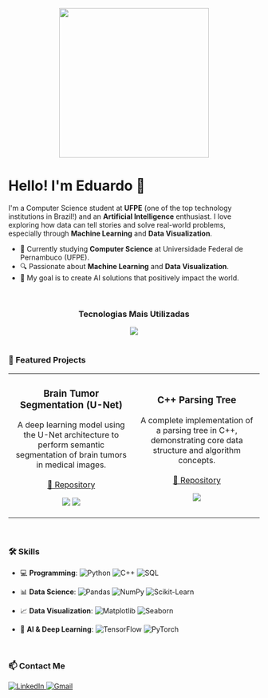 <p align="center">
  <img src="https://www.tramaweb.com.br/wp-content/uploads/2019/10/f6719fd6-tenor.gif" width="300">
</p>

# Hello! I'm Eduardo 👋

I'm a Computer Science student at **UFPE** (one of the top technology institutions in Brazil!) and an **Artificial Intelligence** enthusiast. I love exploring how data can tell stories and solve real-world problems, especially through **Machine Learning** and **Data Visualization**.

- 🌱 Currently studying **Computer Science** at Universidade Federal de Pernambuco (UFPE).
- 🔍 Passionate about **Machine Learning** and **Data Visualization**.
- 🎯 My goal is to create AI solutions that positively impact the world.

<br>

<div align="center">
  <h3 align="center">Tecnologias Mais Utilizadas</h3>
  <a href="https://skillicons.dev">
    <img src="https://skillicons.dev/icons?i=python,cpp,pytorch,scikitlearn,pandas,numpy,git,docker" />
  </a>
</div>

<br>

### 🚀 Featured Projects
<table>
  <tr>
    <td width="50%">
      <h3 align="center">Brain Tumor Segmentation (U-Net)</h3>
      <p align="center">
        A deep learning model using the U-Net architecture to perform semantic segmentation of brain tumors in medical images.
        <br/><br/>
        <a href="https://github.com/Eduardocin/BrainTumor_UNet_Segmentation">🔗 Repository</a>
      </p>
      <p align="center">
        <img src="https://img.shields.io/badge/-Python-3776AB?style=flat&logo=python&logoColor=white"/>
        <img src="https://img.shields.io/badge/-TensorFlow-FF6F00?style=flat&logo=tensorflow&logoColor=white"/>
      </p>
    </td>
    <td width="50%">
      <h3 align="center">C++ Parsing Tree</h3>
      <p align="center">
        A complete implementation of a parsing tree in C++, demonstrating core data structure and algorithm concepts.
        <br/><br/>
        <a href="https://github.com/Eduardocin/parsing-tree-cpp-">🔗 Repository</a>
      </p>
      <p align="center">
        <img src="https://img.shields.io/badge/-C++-00599C?style=flat&logo=c%2B%2B&logoColor=white"/>
      </p>
    </td>
  </tr>
</table>

<br>

### 🛠️ Skills

- 💻 **Programming**: 
  ![Python](https://img.shields.io/badge/-Python-3776AB?style=flat&logo=python&logoColor=white&logoWidth=20) 
  ![C++](https://img.shields.io/badge/-C++-00599C?style=flat&logo=c%2B%2B&logoColor=white&logoWidth=20) 
  ![SQL](https://img.shields.io/badge/-SQL-4479A1?style=flat&logo=postgresql&logoColor=white&logoWidth=20)
 
- 📊 **Data Science**: 
  ![Pandas](https://img.shields.io/badge/-Pandas-150458?style=flat&logo=pandas&logoColor=white&logoWidth=20) 
  ![NumPy](https://img.shields.io/badge/-NumPy-013243?style=flat&logo=numpy&logoColor=white&logoWidth=20) 
  ![Scikit-Learn](https://img.shields.io/badge/-Scikit--Learn-F7931E?style=flat&logo=scikit-learn&logoColor=white&logoWidth=20)  

- 📈 **Data Visualization**: 
  ![Matplotlib](https://img.shields.io/badge/-Matplotlib-11557c?style=flat&logo=python&logoColor=white&logoWidth=20) 
  ![Seaborn](https://img.shields.io/badge/-Seaborn-3776AB?style=flat&logo=python&logoColor=white&logoWidth=20)  

- 🤖 **AI & Deep Learning**: 
  ![TensorFlow](https://img.shields.io/badge/-TensorFlow-FF6F00?style=flat&logo=tensorflow&logoColor=white&logoWidth=20) 
  ![PyTorch](https://img.shields.io/badge/-PyTorch-EE4C2C?style=flat&logo=pytorch&logoColor=white&logoWidth=20)

<br>

### 📫 Contact Me

<p align="left">
  <a href="https://www.linkedin.com/in/eduardo-henrique-a71782338/" target="_blank">
    <img src="https://img.shields.io/badge/-LinkedIn-0077B5?style=for-the-badge&logo=linkedin&logoColor=white" alt="LinkedIn">
  </a>
  <a href="mailto:eduardosantana.tech@gmail.com" target="_blank">
    <img src="https://img.shields.io/badge/-Gmail-D14836?style=for-the-badge&logo=gmail&logoColor=white" alt="Gmail">
  </a>
</p>
